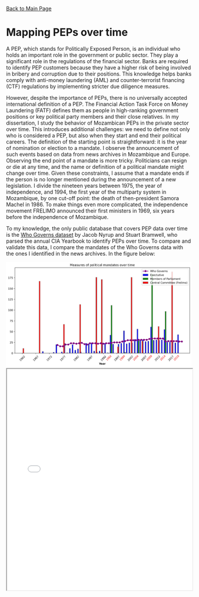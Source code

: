 <head>
    <link rel="stylesheet" href="../styles.css">
</head>

<a href="../index.html" class="button">Back to Main Page</a>

# Mapping PEPs over time

A PEP, which stands for Politically Exposed Person, is an individual who holds an important role in the government or public sector. They play a significant role in the regulations of the financial sector. Banks are required to identify PEP customers because they have a higher risk of being involved in bribery and corruption due to their positions. This knowledge helps banks comply with anti-money laundering (AML) and counter-terrorist financing (CTF) regulations by implementing stricter due diligence measures.

However, despite the importance of PEPs, there is no universally accepted international definition of a PEP. The Financial Action Task Force on Money Laundering (FATF) defines them as people in high-ranking government positions or key political party members and their close relatives. In my dissertation, I study the behavior of Mozambican PEPs in the private sector over time. This introduces additional challenges: we need to define not only who is considered a PEP, but also when they start and end their political careers. The definition of the starting point is straightforward: it is the year of nomination or election to a mandate. I observe the announcement of such events based on data from news archives in Mozambique and Europe. Observing the end point of a mandate is more tricky. Politicians can resign or die at any time, and the name or definition of a political mandate might change over time. Given these constraints, I assume that a mandate ends if the person is no longer mentioned during the announcement of a new legislation. I divide the nineteen years between 1975, the year of independence, and 1994, the first year of the multiparty system in Mozambique, by one cut-off point: the death of then-president Samora Machel in 1986. To make things even more complicated, the independence movement FRELIMO announced their first ministers in 1969, six years before the independence of Mozambique.

To my knowledge, the only public database that covers PEP data over time is the [Who Governs dataset](https://politicscentre.nuffield.ox.ac.uk/whogov-dataset/%22) by Jacob Nyrup and Stuart Bramwell, who parsed the annual CIA Yearbook to identify PEPs over time. To compare and validate this data, I compare the mandates of the Who Governs data with the ones I identified in the news archives. In the figure below:


<img class="markdown-image" src="../assets/pep_figures/barplot_pep_mandates.jpg" alt="barplot_pep_mandates.jpg">

<iframe src="../assets/pep_figures/chord.html" width="100%" height="600px"></iframe>
